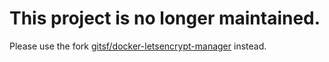 # This project is no longer maintained.

Please use the fork [gitsf/docker-letsencrypt-manager](https://github.com/gitsf/docker-letsencrypt-manager) instead.
